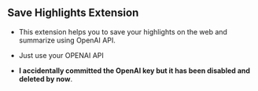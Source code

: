 ## Save Highlights Extension

- This extension helps you to save your highlights on the web and summarize using OpenAI API.
- Just use your OPENAI API

- **I accidentally committed the OpenAI key but it has been disabled and deleted by now**.
